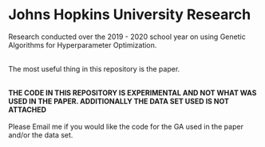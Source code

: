 # Johns Hopkins University Research
Research conducted over the 2019 - 2020 school year on using Genetic Algorithms for Hyperparameter Optimization.</br></br>

The most useful thing in this repository is the paper.</br></br>

<strong>THE CODE IN THIS REPOSITORY IS EXPERIMENTAL AND NOT WHAT WAS USED IN THE PAPER. ADDITIONALLY THE DATA SET USED IS NOT ATTACHED</strong></br></br>
Please Email me if you would like the code for the GA used in the paper and/or the data set.
